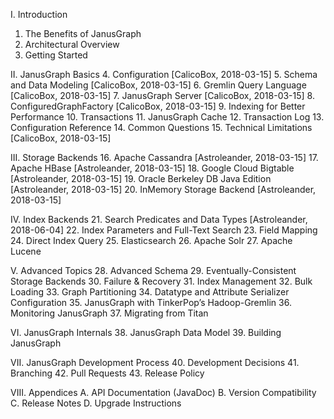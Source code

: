 I. Introduction
1. The Benefits of JanusGraph
2. Architectural Overview
3. Getting Started

II. JanusGraph Basics
4. Configuration	[CalicoBox, 2018-03-15]
5. Schema and Data Modeling	[CalicoBox, 2018-03-15]
6. Gremlin Query Language	[CalicoBox, 2018-03-15]
7. JanusGraph Server	[CalicoBox, 2018-03-15]
8. ConfiguredGraphFactory	[CalicoBox, 2018-03-15]
9. Indexing for Better Performance
10. Transactions
11. JanusGraph Cache
12. Transaction Log
13. Configuration Reference
14. Common Questions
15. Technical Limitations	[CalicoBox, 2018-03-15]

III. Storage Backends
16. Apache Cassandra [Astroleander, 2018-03-15]
17. Apache HBase [Astroleander, 2018-03-15]
18. Google Cloud Bigtable [Astroleander, 2018-03-15]
19. Oracle Berkeley DB Java Edition [Astroleander, 2018-03-15]
20. InMemory Storage Backend [Astroleander, 2018-03-15]

IV. Index Backends
21. Search Predicates and Data Types [Astroleander, 2018-06-04]
22. Index Parameters and Full-Text Search
23. Field Mapping
24. Direct Index Query
25. Elasticsearch
26. Apache Solr
27. Apache Lucene

V. Advanced Topics
28. Advanced Schema
29. Eventually-Consistent Storage Backends
30. Failure & Recovery
31. Index Management
32. Bulk Loading
33. Graph Partitioning
34. Datatype and Attribute Serializer Configuration
35. JanusGraph with TinkerPop’s Hadoop-Gremlin
36. Monitoring JanusGraph
37. Migrating from Titan

VI. JanusGraph Internals
38. JanusGraph Data Model
39. Building JanusGraph

VII. JanusGraph Development Process
40. Development Decisions
41. Branching
42. Pull Requests
43. Release Policy

VIII. Appendices
	A. API Documentation \(JavaDoc\)
	B. Version Compatibility
	C. Release Notes
	D. Upgrade Instructions
